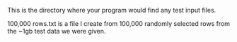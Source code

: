 This is the directory where your program would find any test input files.

100,000 rows.txt is a file I create from 100,000 randomly selected rows from the ~1gb test data we were given.